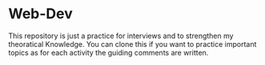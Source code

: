 # Web-Dev

This repository is just a practice for interviews and to strengthen my theoratical Knowledge. You can clone this if you want to practice important topics as for each activity the guiding comments are written. 
